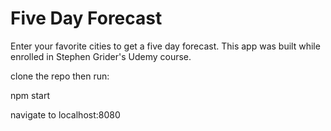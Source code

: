 # Five Day Forecast

Enter your favorite cities to get a five day forecast. This app was built while enrolled in Stephen Grider's Udemy course.

clone the repo then run:

npm start

navigate to localhost:8080

